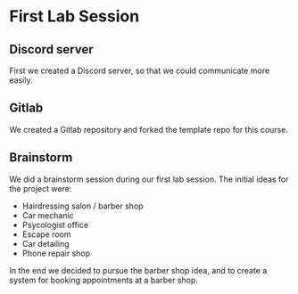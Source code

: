 # First Lab Session
## Discord server
First we created a Discord server, so that we could communicate more easily.
## Gitlab
We created a Gitlab repository and forked the template repo for this course.
## Brainstorm
We did a brainstorm session during our first lab session. 
The initial ideas for the project were:
* Hairdressing salon / barber shop
* Car mechanic
* Psycologist office
* Escape room
* Car detailing
* Phone repair shop

In the end we decided to pursue the barber shop idea, and to create a system for booking appointments at a barber shop.

